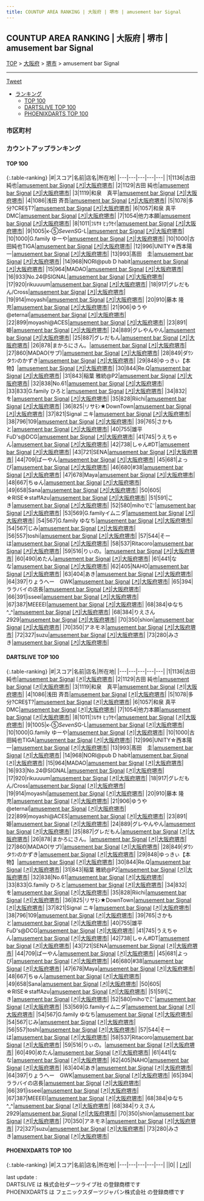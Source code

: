 ```yaml
---
title: COUNTUP AREA RANKING | 大阪府 | 堺市 | amusement bar Signal
---
```

## COUNTUP AREA RANKING | 大阪府 | 堺市 | amusement bar Signal

[TOP](/darts/rank/) > [大阪府](/darts/rank/大阪府/) > [堺市](/darts/rank/大阪府/堺市/) > amusement bar Signal

___

<a href="https://twitter.com/share?ref_src=twsrc%5Etfw" data-text="COUNTUP AREA RANKING | 大阪府堺市amusement bar Signal" class="twitter-share-button" data-hashtags="DARTSLIVE,PHOENIXDARTS,darts,ダーツ" data-show-count="false">Tweet</a>

* [ランキング](#カウントアップランキング)
    * [TOP 100](#top-100)
    * [DARTSLIVE TOP 100](#dartslive-top-100)
    * [PHOENIXDARTS TOP 100](#phoenixdarts-top-100)

### 市区町村

<ul>

</ul>

### カウントアップランキング

#### TOP 100



{:.table-ranking}
|#|スコア|名前|店名|所在地|
|---|---|---|---|---|
|1|1136|<span class="rank-name-dl">古田　純也</span>|<a href="/darts/rank/shops/28fe4d6a4fcf035afec1ae84bb28bd87.html">amusement bar Signal</a> <a href="https://search.dartslive.com/jp/shop/28fe4d6a4fcf035afec1ae84bb28bd87">[↗]</a>|<a href="/darts/rank/大阪府/堺市">大阪府堺市</a>|
|2|1129|<span class="rank-name-dl">古田 純也</span>|<a href="/darts/rank/shops/28fe4d6a4fcf035afec1ae84bb28bd87.html">amusement bar Signal</a> <a href="https://search.dartslive.com/jp/shop/28fe4d6a4fcf035afec1ae84bb28bd87">[↗]</a>|<a href="/darts/rank/大阪府/堺市">大阪府堺市</a>|
|3|1119|<span class="rank-name-dl">和泉　真平</span>|<a href="/darts/rank/shops/28fe4d6a4fcf035afec1ae84bb28bd87.html">amusement bar Signal</a> <a href="https://search.dartslive.com/jp/shop/28fe4d6a4fcf035afec1ae84bb28bd87">[↗]</a>|<a href="/darts/rank/大阪府/堺市">大阪府堺市</a>|
|4|1086|<span class="rank-name-dl">浅田 斉吾</span>|<a href="/darts/rank/shops/28fe4d6a4fcf035afec1ae84bb28bd87.html">amusement bar Signal</a> <a href="https://search.dartslive.com/jp/shop/28fe4d6a4fcf035afec1ae84bb28bd87">[↗]</a>|<a href="/darts/rank/大阪府/堺市">大阪府堺市</a>|
|5|1078|<span class="rank-name-dl">多分?CRE§T?</span>|<a href="/darts/rank/shops/28fe4d6a4fcf035afec1ae84bb28bd87.html">amusement bar Signal</a> <a href="https://search.dartslive.com/jp/shop/28fe4d6a4fcf035afec1ae84bb28bd87">[↗]</a>|<a href="/darts/rank/大阪府/堺市">大阪府堺市</a>|
|6|1057|<span class="rank-name-dl">和泉 真平 DMC</span>|<a href="/darts/rank/shops/28fe4d6a4fcf035afec1ae84bb28bd87.html">amusement bar Signal</a> <a href="https://search.dartslive.com/jp/shop/28fe4d6a4fcf035afec1ae84bb28bd87">[↗]</a>|<a href="/darts/rank/大阪府/堺市">大阪府堺市</a>|
|7|1054|<span class="rank-name-dl">他力本願</span>|<a href="/darts/rank/shops/28fe4d6a4fcf035afec1ae84bb28bd87.html">amusement bar Signal</a> <a href="https://search.dartslive.com/jp/shop/28fe4d6a4fcf035afec1ae84bb28bd87">[↗]</a>|<a href="/darts/rank/大阪府/堺市">大阪府堺市</a>|
|8|1011|<span class="rank-name-dl">ﾌﾙｻｷ ﾋｭｳｾｲ</span>|<a href="/darts/rank/shops/28fe4d6a4fcf035afec1ae84bb28bd87.html">amusement bar Signal</a> <a href="https://search.dartslive.com/jp/shop/28fe4d6a4fcf035afec1ae84bb28bd87">[↗]</a>|<a href="/darts/rank/大阪府/堺市">大阪府堺市</a>|
|9|1005|<span class="rank-name-dl">к-⑤*SevenS*G-L</span>|<a href="/darts/rank/shops/28fe4d6a4fcf035afec1ae84bb28bd87.html">amusement bar Signal</a> <a href="https://search.dartslive.com/jp/shop/28fe4d6a4fcf035afec1ae84bb28bd87">[↗]</a>|<a href="/darts/rank/大阪府/堺市">大阪府堺市</a>|
|10|1000|<span class="rank-name-dl">G.family ゆーや</span>|<a href="/darts/rank/shops/28fe4d6a4fcf035afec1ae84bb28bd87.html">amusement bar Signal</a> <a href="https://search.dartslive.com/jp/shop/28fe4d6a4fcf035afec1ae84bb28bd87">[↗]</a>|<a href="/darts/rank/大阪府/堺市">大阪府堺市</a>|
|10|1000|<span class="rank-name-dl">古田純也TIGA</span>|<a href="/darts/rank/shops/28fe4d6a4fcf035afec1ae84bb28bd87.html">amusement bar Signal</a> <a href="https://search.dartslive.com/jp/shop/28fe4d6a4fcf035afec1ae84bb28bd87">[↗]</a>|<a href="/darts/rank/大阪府/堺市">大阪府堺市</a>|
|12|996|<span class="rank-name-dl">UNITY☆西本陽一</span>|<a href="/darts/rank/shops/28fe4d6a4fcf035afec1ae84bb28bd87.html">amusement bar Signal</a> <a href="https://search.dartslive.com/jp/shop/28fe4d6a4fcf035afec1ae84bb28bd87">[↗]</a>|<a href="/darts/rank/大阪府/堺市">大阪府堺市</a>|
|13|993|<span class="rank-name-dl">髙田　圭</span>|<a href="/darts/rank/shops/28fe4d6a4fcf035afec1ae84bb28bd87.html">amusement bar Signal</a> <a href="https://search.dartslive.com/jp/shop/28fe4d6a4fcf035afec1ae84bb28bd87">[↗]</a>|<a href="/darts/rank/大阪府/堺市">大阪府堺市</a>|
|14|968|<span class="rank-name-dl">NORI@pub D habit</span>|<a href="/darts/rank/shops/28fe4d6a4fcf035afec1ae84bb28bd87.html">amusement bar Signal</a> <a href="https://search.dartslive.com/jp/shop/28fe4d6a4fcf035afec1ae84bb28bd87">[↗]</a>|<a href="/darts/rank/大阪府/堺市">大阪府堺市</a>|
|15|964|<span class="rank-name-dl">MADAO</span>|<a href="/darts/rank/shops/28fe4d6a4fcf035afec1ae84bb28bd87.html">amusement bar Signal</a> <a href="https://search.dartslive.com/jp/shop/28fe4d6a4fcf035afec1ae84bb28bd87">[↗]</a>|<a href="/darts/rank/大阪府/堺市">大阪府堺市</a>|
|16|933|<span class="rank-name-dl">No.24@SIGNAL</span>|<a href="/darts/rank/shops/28fe4d6a4fcf035afec1ae84bb28bd87.html">amusement bar Signal</a> <a href="https://search.dartslive.com/jp/shop/28fe4d6a4fcf035afec1ae84bb28bd87">[↗]</a>|<a href="/darts/rank/大阪府/堺市">大阪府堺市</a>|
|17|920|<span class="rank-name-dl">rikuuuum</span>|<a href="/darts/rank/shops/28fe4d6a4fcf035afec1ae84bb28bd87.html">amusement bar Signal</a> <a href="https://search.dartslive.com/jp/shop/28fe4d6a4fcf035afec1ae84bb28bd87">[↗]</a>|<a href="/darts/rank/大阪府/堺市">大阪府堺市</a>|
|18|917|<span class="rank-name-dl">グレだもん/Cross</span>|<a href="/darts/rank/shops/28fe4d6a4fcf035afec1ae84bb28bd87.html">amusement bar Signal</a> <a href="https://search.dartslive.com/jp/shop/28fe4d6a4fcf035afec1ae84bb28bd87">[↗]</a>|<a href="/darts/rank/大阪府/堺市">大阪府堺市</a>|
|19|914|<span class="rank-name-dl">moyashi</span>|<a href="/darts/rank/shops/28fe4d6a4fcf035afec1ae84bb28bd87.html">amusement bar Signal</a> <a href="https://search.dartslive.com/jp/shop/28fe4d6a4fcf035afec1ae84bb28bd87">[↗]</a>|<a href="/darts/rank/大阪府/堺市">大阪府堺市</a>|
|20|910|<span class="rank-name-dl">藤本 隆充</span>|<a href="/darts/rank/shops/28fe4d6a4fcf035afec1ae84bb28bd87.html">amusement bar Signal</a> <a href="https://search.dartslive.com/jp/shop/28fe4d6a4fcf035afec1ae84bb28bd87">[↗]</a>|<a href="/darts/rank/大阪府/堺市">大阪府堺市</a>|
|21|906|<span class="rank-name-dl">ゆうや@eternal</span>|<a href="/darts/rank/shops/28fe4d6a4fcf035afec1ae84bb28bd87.html">amusement bar Signal</a> <a href="https://search.dartslive.com/jp/shop/28fe4d6a4fcf035afec1ae84bb28bd87">[↗]</a>|<a href="/darts/rank/大阪府/堺市">大阪府堺市</a>|
|22|899|<span class="rank-name-dl">moyashi@ACES</span>|<a href="/darts/rank/shops/28fe4d6a4fcf035afec1ae84bb28bd87.html">amusement bar Signal</a> <a href="https://search.dartslive.com/jp/shop/28fe4d6a4fcf035afec1ae84bb28bd87">[↗]</a>|<a href="/darts/rank/大阪府/堺市">大阪府堺市</a>|
|23|891|<span class="rank-name-dl">姫</span>|<a href="/darts/rank/shops/28fe4d6a4fcf035afec1ae84bb28bd87.html">amusement bar Signal</a> <a href="https://search.dartslive.com/jp/shop/28fe4d6a4fcf035afec1ae84bb28bd87">[↗]</a>|<a href="/darts/rank/大阪府/堺市">大阪府堺市</a>|
|24|889|<span class="rank-name-dl">グレやんやん</span>|<a href="/darts/rank/shops/28fe4d6a4fcf035afec1ae84bb28bd87.html">amusement bar Signal</a> <a href="https://search.dartslive.com/jp/shop/28fe4d6a4fcf035afec1ae84bb28bd87">[↗]</a>|<a href="/darts/rank/大阪府/堺市">大阪府堺市</a>|
|25|887|<span class="rank-name-dl">グレだもん</span>|<a href="/darts/rank/shops/28fe4d6a4fcf035afec1ae84bb28bd87.html">amusement bar Signal</a> <a href="https://search.dartslive.com/jp/shop/28fe4d6a4fcf035afec1ae84bb28bd87">[↗]</a>|<a href="/darts/rank/大阪府/堺市">大阪府堺市</a>|
|26|878|<span class="rank-name-dl">まかろにさん。</span>|<a href="/darts/rank/shops/28fe4d6a4fcf035afec1ae84bb28bd87.html">amusement bar Signal</a> <a href="https://search.dartslive.com/jp/shop/28fe4d6a4fcf035afec1ae84bb28bd87">[↗]</a>|<a href="/darts/rank/大阪府/堺市">大阪府堺市</a>|
|27|860|<span class="rank-name-dl">MADAO(サブ)</span>|<a href="/darts/rank/shops/28fe4d6a4fcf035afec1ae84bb28bd87.html">amusement bar Signal</a> <a href="https://search.dartslive.com/jp/shop/28fe4d6a4fcf035afec1ae84bb28bd87">[↗]</a>|<a href="/darts/rank/大阪府/堺市">大阪府堺市</a>|
|28|849|<span class="rank-name-dl">ダｳﾝタｳﾝのかずき</span>|<a href="/darts/rank/shops/28fe4d6a4fcf035afec1ae84bb28bd87.html">amusement bar Signal</a> <a href="https://search.dartslive.com/jp/shop/28fe4d6a4fcf035afec1ae84bb28bd87">[↗]</a>|<a href="/darts/rank/大阪府/堺市">大阪府堺市</a>|
|29|848|<span class="rank-name-dl">ゆっきぃ【本物】</span>|<a href="/darts/rank/shops/28fe4d6a4fcf035afec1ae84bb28bd87.html">amusement bar Signal</a> <a href="https://search.dartslive.com/jp/shop/28fe4d6a4fcf035afec1ae84bb28bd87">[↗]</a>|<a href="/darts/rank/大阪府/堺市">大阪府堺市</a>|
|30|844|<span class="rank-name-dl">Re.Q</span>|<a href="/darts/rank/shops/28fe4d6a4fcf035afec1ae84bb28bd87.html">amusement bar Signal</a> <a href="https://search.dartslive.com/jp/shop/28fe4d6a4fcf035afec1ae84bb28bd87">[↗]</a>|<a href="/darts/rank/大阪府/堺市">大阪府堺市</a>|
|31|843|<span class="rank-name-dl">稲葉 雅統@P2</span>|<a href="/darts/rank/shops/28fe4d6a4fcf035afec1ae84bb28bd87.html">amusement bar Signal</a> <a href="https://search.dartslive.com/jp/shop/28fe4d6a4fcf035afec1ae84bb28bd87">[↗]</a>|<a href="/darts/rank/大阪府/堺市">大阪府堺市</a>|
|32|838|<span class="rank-name-dl">No.61</span>|<a href="/darts/rank/shops/28fe4d6a4fcf035afec1ae84bb28bd87.html">amusement bar Signal</a> <a href="https://search.dartslive.com/jp/shop/28fe4d6a4fcf035afec1ae84bb28bd87">[↗]</a>|<a href="/darts/rank/大阪府/堺市">大阪府堺市</a>|
|33|833|<span class="rank-name-dl">G.family ひろと</span>|<a href="/darts/rank/shops/28fe4d6a4fcf035afec1ae84bb28bd87.html">amusement bar Signal</a> <a href="https://search.dartslive.com/jp/shop/28fe4d6a4fcf035afec1ae84bb28bd87">[↗]</a>|<a href="/darts/rank/大阪府/堺市">大阪府堺市</a>|
|34|832|<span class="rank-name-dl">を</span>|<a href="/darts/rank/shops/28fe4d6a4fcf035afec1ae84bb28bd87.html">amusement bar Signal</a> <a href="https://search.dartslive.com/jp/shop/28fe4d6a4fcf035afec1ae84bb28bd87">[↗]</a>|<a href="/darts/rank/大阪府/堺市">大阪府堺市</a>|
|35|828|<span class="rank-name-dl">Riichi</span>|<a href="/darts/rank/shops/28fe4d6a4fcf035afec1ae84bb28bd87.html">amusement bar Signal</a> <a href="https://search.dartslive.com/jp/shop/28fe4d6a4fcf035afec1ae84bb28bd87">[↗]</a>|<a href="/darts/rank/大阪府/堺市">大阪府堺市</a>|
|36|825|<span class="rank-name-dl">リサﾓﾝ★DownTown</span>|<a href="/darts/rank/shops/28fe4d6a4fcf035afec1ae84bb28bd87.html">amusement bar Signal</a> <a href="https://search.dartslive.com/jp/shop/28fe4d6a4fcf035afec1ae84bb28bd87">[↗]</a>|<a href="/darts/rank/大阪府/堺市">大阪府堺市</a>|
|37|821|<span class="rank-name-dl">Signal ニキ</span>|<a href="/darts/rank/shops/28fe4d6a4fcf035afec1ae84bb28bd87.html">amusement bar Signal</a> <a href="https://search.dartslive.com/jp/shop/28fe4d6a4fcf035afec1ae84bb28bd87">[↗]</a>|<a href="/darts/rank/大阪府/堺市">大阪府堺市</a>|
|38|796|<span class="rank-name-dl">109</span>|<a href="/darts/rank/shops/28fe4d6a4fcf035afec1ae84bb28bd87.html">amusement bar Signal</a> <a href="https://search.dartslive.com/jp/shop/28fe4d6a4fcf035afec1ae84bb28bd87">[↗]</a>|<a href="/darts/rank/大阪府/堺市">大阪府堺市</a>|
|39|765|<span class="rank-name-dl">さかもと</span>|<a href="/darts/rank/shops/28fe4d6a4fcf035afec1ae84bb28bd87.html">amusement bar Signal</a> <a href="https://search.dartslive.com/jp/shop/28fe4d6a4fcf035afec1ae84bb28bd87">[↗]</a>|<a href="/darts/rank/大阪府/堺市">大阪府堺市</a>|
|40|755|<span class="rank-name-dl">雄平FuD&#x27;s@DCG</span>|<a href="/darts/rank/shops/28fe4d6a4fcf035afec1ae84bb28bd87.html">amusement bar Signal</a> <a href="https://search.dartslive.com/jp/shop/28fe4d6a4fcf035afec1ae84bb28bd87">[↗]</a>|<a href="/darts/rank/大阪府/堺市">大阪府堺市</a>|
|41|745|<span class="rank-name-dl">うえちゃん</span>|<a href="/darts/rank/shops/28fe4d6a4fcf035afec1ae84bb28bd87.html">amusement bar Signal</a> <a href="https://search.dartslive.com/jp/shop/28fe4d6a4fcf035afec1ae84bb28bd87">[↗]</a>|<a href="/darts/rank/大阪府/堺市">大阪府堺市</a>|
|42|738|<span class="rank-name-dl">しゃん#DT</span>|<a href="/darts/rank/shops/28fe4d6a4fcf035afec1ae84bb28bd87.html">amusement bar Signal</a> <a href="https://search.dartslive.com/jp/shop/28fe4d6a4fcf035afec1ae84bb28bd87">[↗]</a>|<a href="/darts/rank/大阪府/堺市">大阪府堺市</a>|
|43|721|<span class="rank-name-dl">SENA</span>|<a href="/darts/rank/shops/28fe4d6a4fcf035afec1ae84bb28bd87.html">amusement bar Signal</a> <a href="https://search.dartslive.com/jp/shop/28fe4d6a4fcf035afec1ae84bb28bd87">[↗]</a>|<a href="/darts/rank/大阪府/堺市">大阪府堺市</a>|
|44|709|<span class="rank-name-dl">ぱーやん</span>|<a href="/darts/rank/shops/28fe4d6a4fcf035afec1ae84bb28bd87.html">amusement bar Signal</a> <a href="https://search.dartslive.com/jp/shop/28fe4d6a4fcf035afec1ae84bb28bd87">[↗]</a>|<a href="/darts/rank/大阪府/堺市">大阪府堺市</a>|
|45|681|<span class="rank-name-dl">よっぴ</span>|<a href="/darts/rank/shops/28fe4d6a4fcf035afec1ae84bb28bd87.html">amusement bar Signal</a> <a href="https://search.dartslive.com/jp/shop/28fe4d6a4fcf035afec1ae84bb28bd87">[↗]</a>|<a href="/darts/rank/大阪府/堺市">大阪府堺市</a>|
|46|680|<span class="rank-name-dl">#38</span>|<a href="/darts/rank/shops/28fe4d6a4fcf035afec1ae84bb28bd87.html">amusement bar Signal</a> <a href="https://search.dartslive.com/jp/shop/28fe4d6a4fcf035afec1ae84bb28bd87">[↗]</a>|<a href="/darts/rank/大阪府/堺市">大阪府堺市</a>|
|47|678|<span class="rank-name-dl">Maya</span>|<a href="/darts/rank/shops/28fe4d6a4fcf035afec1ae84bb28bd87.html">amusement bar Signal</a> <a href="https://search.dartslive.com/jp/shop/28fe4d6a4fcf035afec1ae84bb28bd87">[↗]</a>|<a href="/darts/rank/大阪府/堺市">大阪府堺市</a>|
|48|667|<span class="rank-name-dl">ちゅん</span>|<a href="/darts/rank/shops/28fe4d6a4fcf035afec1ae84bb28bd87.html">amusement bar Signal</a> <a href="https://search.dartslive.com/jp/shop/28fe4d6a4fcf035afec1ae84bb28bd87">[↗]</a>|<a href="/darts/rank/大阪府/堺市">大阪府堺市</a>|
|49|658|<span class="rank-name-dl">Sana</span>|<a href="/darts/rank/shops/28fe4d6a4fcf035afec1ae84bb28bd87.html">amusement bar Signal</a> <a href="https://search.dartslive.com/jp/shop/28fe4d6a4fcf035afec1ae84bb28bd87">[↗]</a>|<a href="/darts/rank/大阪府/堺市">大阪府堺市</a>|
|50|605|<span class="rank-name-dl">☆RISE☆staffAzu</span>|<a href="/darts/rank/shops/28fe4d6a4fcf035afec1ae84bb28bd87.html">amusement bar Signal</a> <a href="https://search.dartslive.com/jp/shop/28fe4d6a4fcf035afec1ae84bb28bd87">[↗]</a>|<a href="/darts/rank/大阪府/堺市">大阪府堺市</a>|
|51|591|<span class="rank-name-dl">こき</span>|<a href="/darts/rank/shops/28fe4d6a4fcf035afec1ae84bb28bd87.html">amusement bar Signal</a> <a href="https://search.dartslive.com/jp/shop/28fe4d6a4fcf035afec1ae84bb28bd87">[↗]</a>|<a href="/darts/rank/大阪府/堺市">大阪府堺市</a>|
|52|580|<span class="rank-name-dl">mihoで㌃</span>|<a href="/darts/rank/shops/28fe4d6a4fcf035afec1ae84bb28bd87.html">amusement bar Signal</a> <a href="https://search.dartslive.com/jp/shop/28fe4d6a4fcf035afec1ae84bb28bd87">[↗]</a>|<a href="/darts/rank/大阪府/堺市">大阪府堺市</a>|
|53|569|<span class="rank-name-dl">G.familyイムニダ</span>|<a href="/darts/rank/shops/28fe4d6a4fcf035afec1ae84bb28bd87.html">amusement bar Signal</a> <a href="https://search.dartslive.com/jp/shop/28fe4d6a4fcf035afec1ae84bb28bd87">[↗]</a>|<a href="/darts/rank/大阪府/堺市">大阪府堺市</a>|
|54|567|<span class="rank-name-dl">G.family ゆなち</span>|<a href="/darts/rank/shops/28fe4d6a4fcf035afec1ae84bb28bd87.html">amusement bar Signal</a> <a href="https://search.dartslive.com/jp/shop/28fe4d6a4fcf035afec1ae84bb28bd87">[↗]</a>|<a href="/darts/rank/大阪府/堺市">大阪府堺市</a>|
|54|567|<span class="rank-name-dl">じみ</span>|<a href="/darts/rank/shops/28fe4d6a4fcf035afec1ae84bb28bd87.html">amusement bar Signal</a> <a href="https://search.dartslive.com/jp/shop/28fe4d6a4fcf035afec1ae84bb28bd87">[↗]</a>|<a href="/darts/rank/大阪府/堺市">大阪府堺市</a>|
|56|557|<span class="rank-name-dl">toshi</span>|<a href="/darts/rank/shops/28fe4d6a4fcf035afec1ae84bb28bd87.html">amusement bar Signal</a> <a href="https://search.dartslive.com/jp/shop/28fe4d6a4fcf035afec1ae84bb28bd87">[↗]</a>|<a href="/darts/rank/大阪府/堺市">大阪府堺市</a>|
|57|544|<span class="rank-name-dl">そーは</span>|<a href="/darts/rank/shops/28fe4d6a4fcf035afec1ae84bb28bd87.html">amusement bar Signal</a> <a href="https://search.dartslive.com/jp/shop/28fe4d6a4fcf035afec1ae84bb28bd87">[↗]</a>|<a href="/darts/rank/大阪府/堺市">大阪府堺市</a>|
|58|537|<span class="rank-name-dl">Ritacoro</span>|<a href="/darts/rank/shops/28fe4d6a4fcf035afec1ae84bb28bd87.html">amusement bar Signal</a> <a href="https://search.dartslive.com/jp/shop/28fe4d6a4fcf035afec1ae84bb28bd87">[↗]</a>|<a href="/darts/rank/大阪府/堺市">大阪府堺市</a>|
|59|516|<span class="rank-name-dl">りぃの。</span>|<a href="/darts/rank/shops/28fe4d6a4fcf035afec1ae84bb28bd87.html">amusement bar Signal</a> <a href="https://search.dartslive.com/jp/shop/28fe4d6a4fcf035afec1ae84bb28bd87">[↗]</a>|<a href="/darts/rank/大阪府/堺市">大阪府堺市</a>|
|60|490|<span class="rank-name-dl">めたん</span>|<a href="/darts/rank/shops/28fe4d6a4fcf035afec1ae84bb28bd87.html">amusement bar Signal</a> <a href="https://search.dartslive.com/jp/shop/28fe4d6a4fcf035afec1ae84bb28bd87">[↗]</a>|<a href="/darts/rank/大阪府/堺市">大阪府堺市</a>|
|61|441|<span class="rank-name-dl">なな</span>|<a href="/darts/rank/shops/28fe4d6a4fcf035afec1ae84bb28bd87.html">amusement bar Signal</a> <a href="https://search.dartslive.com/jp/shop/28fe4d6a4fcf035afec1ae84bb28bd87">[↗]</a>|<a href="/darts/rank/大阪府/堺市">大阪府堺市</a>|
|62|405|<span class="rank-name-dl">NAHO</span>|<a href="/darts/rank/shops/28fe4d6a4fcf035afec1ae84bb28bd87.html">amusement bar Signal</a> <a href="https://search.dartslive.com/jp/shop/28fe4d6a4fcf035afec1ae84bb28bd87">[↗]</a>|<a href="/darts/rank/大阪府/堺市">大阪府堺市</a>|
|63|404|<span class="rank-name-dl">あき</span>|<a href="/darts/rank/shops/28fe4d6a4fcf035afec1ae84bb28bd87.html">amusement bar Signal</a> <a href="https://search.dartslive.com/jp/shop/28fe4d6a4fcf035afec1ae84bb28bd87">[↗]</a>|<a href="/darts/rank/大阪府/堺市">大阪府堺市</a>|
|64|397|<span class="rank-name-dl">りょうへー　GWK</span>|<a href="/darts/rank/shops/28fe4d6a4fcf035afec1ae84bb28bd87.html">amusement bar Signal</a> <a href="https://search.dartslive.com/jp/shop/28fe4d6a4fcf035afec1ae84bb28bd87">[↗]</a>|<a href="/darts/rank/大阪府/堺市">大阪府堺市</a>|
|65|394|<span class="rank-name-dl">ララバイの店長</span>|<a href="/darts/rank/shops/28fe4d6a4fcf035afec1ae84bb28bd87.html">amusement bar Signal</a> <a href="https://search.dartslive.com/jp/shop/28fe4d6a4fcf035afec1ae84bb28bd87">[↗]</a>|<a href="/darts/rank/大阪府/堺市">大阪府堺市</a>|
|66|391|<span class="rank-name-dl">isseei</span>|<a href="/darts/rank/shops/28fe4d6a4fcf035afec1ae84bb28bd87.html">amusement bar Signal</a> <a href="https://search.dartslive.com/jp/shop/28fe4d6a4fcf035afec1ae84bb28bd87">[↗]</a>|<a href="/darts/rank/大阪府/堺市">大阪府堺市</a>|
|67|387|<span class="rank-name-dl">MEEEEI</span>|<a href="/darts/rank/shops/28fe4d6a4fcf035afec1ae84bb28bd87.html">amusement bar Signal</a> <a href="https://search.dartslive.com/jp/shop/28fe4d6a4fcf035afec1ae84bb28bd87">[↗]</a>|<a href="/darts/rank/大阪府/堺市">大阪府堺市</a>|
|68|384|<span class="rank-name-dl">ゆなち^_^</span>|<a href="/darts/rank/shops/28fe4d6a4fcf035afec1ae84bb28bd87.html">amusement bar Signal</a> <a href="https://search.dartslive.com/jp/shop/28fe4d6a4fcf035afec1ae84bb28bd87">[↗]</a>|<a href="/darts/rank/大阪府/堺市">大阪府堺市</a>|
|68|384|<span class="rank-name-dl">りえさん2929</span>|<a href="/darts/rank/shops/28fe4d6a4fcf035afec1ae84bb28bd87.html">amusement bar Signal</a> <a href="https://search.dartslive.com/jp/shop/28fe4d6a4fcf035afec1ae84bb28bd87">[↗]</a>|<a href="/darts/rank/大阪府/堺市">大阪府堺市</a>|
|70|350|<span class="rank-name-dl">shion</span>|<a href="/darts/rank/shops/28fe4d6a4fcf035afec1ae84bb28bd87.html">amusement bar Signal</a> <a href="https://search.dartslive.com/jp/shop/28fe4d6a4fcf035afec1ae84bb28bd87">[↗]</a>|<a href="/darts/rank/大阪府/堺市">大阪府堺市</a>|
|70|350|<span class="rank-name-dl">アネモネ</span>|<a href="/darts/rank/shops/28fe4d6a4fcf035afec1ae84bb28bd87.html">amusement bar Signal</a> <a href="https://search.dartslive.com/jp/shop/28fe4d6a4fcf035afec1ae84bb28bd87">[↗]</a>|<a href="/darts/rank/大阪府/堺市">大阪府堺市</a>|
|72|327|<span class="rank-name-dl">suzu</span>|<a href="/darts/rank/shops/28fe4d6a4fcf035afec1ae84bb28bd87.html">amusement bar Signal</a> <a href="https://search.dartslive.com/jp/shop/28fe4d6a4fcf035afec1ae84bb28bd87">[↗]</a>|<a href="/darts/rank/大阪府/堺市">大阪府堺市</a>|
|73|280|<span class="rank-name-dl">みさき</span>|<a href="/darts/rank/shops/28fe4d6a4fcf035afec1ae84bb28bd87.html">amusement bar Signal</a> <a href="https://search.dartslive.com/jp/shop/28fe4d6a4fcf035afec1ae84bb28bd87">[↗]</a>|<a href="/darts/rank/大阪府/堺市">大阪府堺市</a>|


#### DARTSLIVE TOP 100



{:.table-ranking}
|#|スコア|名前|店名|所在地|
|---|---|---|---|---|
|1|1136|<span class="rank-name-dl">古田　純也</span>|<a href="/darts/rank/shops/28fe4d6a4fcf035afec1ae84bb28bd87.html">amusement bar Signal</a> <a href="https://search.dartslive.com/jp/shop/28fe4d6a4fcf035afec1ae84bb28bd87">[↗]</a>|<a href="/darts/rank/大阪府/堺市">大阪府堺市</a>|
|2|1129|<span class="rank-name-dl">古田 純也</span>|<a href="/darts/rank/shops/28fe4d6a4fcf035afec1ae84bb28bd87.html">amusement bar Signal</a> <a href="https://search.dartslive.com/jp/shop/28fe4d6a4fcf035afec1ae84bb28bd87">[↗]</a>|<a href="/darts/rank/大阪府/堺市">大阪府堺市</a>|
|3|1119|<span class="rank-name-dl">和泉　真平</span>|<a href="/darts/rank/shops/28fe4d6a4fcf035afec1ae84bb28bd87.html">amusement bar Signal</a> <a href="https://search.dartslive.com/jp/shop/28fe4d6a4fcf035afec1ae84bb28bd87">[↗]</a>|<a href="/darts/rank/大阪府/堺市">大阪府堺市</a>|
|4|1086|<span class="rank-name-dl">浅田 斉吾</span>|<a href="/darts/rank/shops/28fe4d6a4fcf035afec1ae84bb28bd87.html">amusement bar Signal</a> <a href="https://search.dartslive.com/jp/shop/28fe4d6a4fcf035afec1ae84bb28bd87">[↗]</a>|<a href="/darts/rank/大阪府/堺市">大阪府堺市</a>|
|5|1078|<span class="rank-name-dl">多分?CRE§T?</span>|<a href="/darts/rank/shops/28fe4d6a4fcf035afec1ae84bb28bd87.html">amusement bar Signal</a> <a href="https://search.dartslive.com/jp/shop/28fe4d6a4fcf035afec1ae84bb28bd87">[↗]</a>|<a href="/darts/rank/大阪府/堺市">大阪府堺市</a>|
|6|1057|<span class="rank-name-dl">和泉 真平 DMC</span>|<a href="/darts/rank/shops/28fe4d6a4fcf035afec1ae84bb28bd87.html">amusement bar Signal</a> <a href="https://search.dartslive.com/jp/shop/28fe4d6a4fcf035afec1ae84bb28bd87">[↗]</a>|<a href="/darts/rank/大阪府/堺市">大阪府堺市</a>|
|7|1054|<span class="rank-name-dl">他力本願</span>|<a href="/darts/rank/shops/28fe4d6a4fcf035afec1ae84bb28bd87.html">amusement bar Signal</a> <a href="https://search.dartslive.com/jp/shop/28fe4d6a4fcf035afec1ae84bb28bd87">[↗]</a>|<a href="/darts/rank/大阪府/堺市">大阪府堺市</a>|
|8|1011|<span class="rank-name-dl">ﾌﾙｻｷ ﾋｭｳｾｲ</span>|<a href="/darts/rank/shops/28fe4d6a4fcf035afec1ae84bb28bd87.html">amusement bar Signal</a> <a href="https://search.dartslive.com/jp/shop/28fe4d6a4fcf035afec1ae84bb28bd87">[↗]</a>|<a href="/darts/rank/大阪府/堺市">大阪府堺市</a>|
|9|1005|<span class="rank-name-dl">к-⑤*SevenS*G-L</span>|<a href="/darts/rank/shops/28fe4d6a4fcf035afec1ae84bb28bd87.html">amusement bar Signal</a> <a href="https://search.dartslive.com/jp/shop/28fe4d6a4fcf035afec1ae84bb28bd87">[↗]</a>|<a href="/darts/rank/大阪府/堺市">大阪府堺市</a>|
|10|1000|<span class="rank-name-dl">G.family ゆーや</span>|<a href="/darts/rank/shops/28fe4d6a4fcf035afec1ae84bb28bd87.html">amusement bar Signal</a> <a href="https://search.dartslive.com/jp/shop/28fe4d6a4fcf035afec1ae84bb28bd87">[↗]</a>|<a href="/darts/rank/大阪府/堺市">大阪府堺市</a>|
|10|1000|<span class="rank-name-dl">古田純也TIGA</span>|<a href="/darts/rank/shops/28fe4d6a4fcf035afec1ae84bb28bd87.html">amusement bar Signal</a> <a href="https://search.dartslive.com/jp/shop/28fe4d6a4fcf035afec1ae84bb28bd87">[↗]</a>|<a href="/darts/rank/大阪府/堺市">大阪府堺市</a>|
|12|996|<span class="rank-name-dl">UNITY☆西本陽一</span>|<a href="/darts/rank/shops/28fe4d6a4fcf035afec1ae84bb28bd87.html">amusement bar Signal</a> <a href="https://search.dartslive.com/jp/shop/28fe4d6a4fcf035afec1ae84bb28bd87">[↗]</a>|<a href="/darts/rank/大阪府/堺市">大阪府堺市</a>|
|13|993|<span class="rank-name-dl">髙田　圭</span>|<a href="/darts/rank/shops/28fe4d6a4fcf035afec1ae84bb28bd87.html">amusement bar Signal</a> <a href="https://search.dartslive.com/jp/shop/28fe4d6a4fcf035afec1ae84bb28bd87">[↗]</a>|<a href="/darts/rank/大阪府/堺市">大阪府堺市</a>|
|14|968|<span class="rank-name-dl">NORI@pub D habit</span>|<a href="/darts/rank/shops/28fe4d6a4fcf035afec1ae84bb28bd87.html">amusement bar Signal</a> <a href="https://search.dartslive.com/jp/shop/28fe4d6a4fcf035afec1ae84bb28bd87">[↗]</a>|<a href="/darts/rank/大阪府/堺市">大阪府堺市</a>|
|15|964|<span class="rank-name-dl">MADAO</span>|<a href="/darts/rank/shops/28fe4d6a4fcf035afec1ae84bb28bd87.html">amusement bar Signal</a> <a href="https://search.dartslive.com/jp/shop/28fe4d6a4fcf035afec1ae84bb28bd87">[↗]</a>|<a href="/darts/rank/大阪府/堺市">大阪府堺市</a>|
|16|933|<span class="rank-name-dl">No.24@SIGNAL</span>|<a href="/darts/rank/shops/28fe4d6a4fcf035afec1ae84bb28bd87.html">amusement bar Signal</a> <a href="https://search.dartslive.com/jp/shop/28fe4d6a4fcf035afec1ae84bb28bd87">[↗]</a>|<a href="/darts/rank/大阪府/堺市">大阪府堺市</a>|
|17|920|<span class="rank-name-dl">rikuuuum</span>|<a href="/darts/rank/shops/28fe4d6a4fcf035afec1ae84bb28bd87.html">amusement bar Signal</a> <a href="https://search.dartslive.com/jp/shop/28fe4d6a4fcf035afec1ae84bb28bd87">[↗]</a>|<a href="/darts/rank/大阪府/堺市">大阪府堺市</a>|
|18|917|<span class="rank-name-dl">グレだもん/Cross</span>|<a href="/darts/rank/shops/28fe4d6a4fcf035afec1ae84bb28bd87.html">amusement bar Signal</a> <a href="https://search.dartslive.com/jp/shop/28fe4d6a4fcf035afec1ae84bb28bd87">[↗]</a>|<a href="/darts/rank/大阪府/堺市">大阪府堺市</a>|
|19|914|<span class="rank-name-dl">moyashi</span>|<a href="/darts/rank/shops/28fe4d6a4fcf035afec1ae84bb28bd87.html">amusement bar Signal</a> <a href="https://search.dartslive.com/jp/shop/28fe4d6a4fcf035afec1ae84bb28bd87">[↗]</a>|<a href="/darts/rank/大阪府/堺市">大阪府堺市</a>|
|20|910|<span class="rank-name-dl">藤本 隆充</span>|<a href="/darts/rank/shops/28fe4d6a4fcf035afec1ae84bb28bd87.html">amusement bar Signal</a> <a href="https://search.dartslive.com/jp/shop/28fe4d6a4fcf035afec1ae84bb28bd87">[↗]</a>|<a href="/darts/rank/大阪府/堺市">大阪府堺市</a>|
|21|906|<span class="rank-name-dl">ゆうや@eternal</span>|<a href="/darts/rank/shops/28fe4d6a4fcf035afec1ae84bb28bd87.html">amusement bar Signal</a> <a href="https://search.dartslive.com/jp/shop/28fe4d6a4fcf035afec1ae84bb28bd87">[↗]</a>|<a href="/darts/rank/大阪府/堺市">大阪府堺市</a>|
|22|899|<span class="rank-name-dl">moyashi@ACES</span>|<a href="/darts/rank/shops/28fe4d6a4fcf035afec1ae84bb28bd87.html">amusement bar Signal</a> <a href="https://search.dartslive.com/jp/shop/28fe4d6a4fcf035afec1ae84bb28bd87">[↗]</a>|<a href="/darts/rank/大阪府/堺市">大阪府堺市</a>|
|23|891|<span class="rank-name-dl">姫</span>|<a href="/darts/rank/shops/28fe4d6a4fcf035afec1ae84bb28bd87.html">amusement bar Signal</a> <a href="https://search.dartslive.com/jp/shop/28fe4d6a4fcf035afec1ae84bb28bd87">[↗]</a>|<a href="/darts/rank/大阪府/堺市">大阪府堺市</a>|
|24|889|<span class="rank-name-dl">グレやんやん</span>|<a href="/darts/rank/shops/28fe4d6a4fcf035afec1ae84bb28bd87.html">amusement bar Signal</a> <a href="https://search.dartslive.com/jp/shop/28fe4d6a4fcf035afec1ae84bb28bd87">[↗]</a>|<a href="/darts/rank/大阪府/堺市">大阪府堺市</a>|
|25|887|<span class="rank-name-dl">グレだもん</span>|<a href="/darts/rank/shops/28fe4d6a4fcf035afec1ae84bb28bd87.html">amusement bar Signal</a> <a href="https://search.dartslive.com/jp/shop/28fe4d6a4fcf035afec1ae84bb28bd87">[↗]</a>|<a href="/darts/rank/大阪府/堺市">大阪府堺市</a>|
|26|878|<span class="rank-name-dl">まかろにさん。</span>|<a href="/darts/rank/shops/28fe4d6a4fcf035afec1ae84bb28bd87.html">amusement bar Signal</a> <a href="https://search.dartslive.com/jp/shop/28fe4d6a4fcf035afec1ae84bb28bd87">[↗]</a>|<a href="/darts/rank/大阪府/堺市">大阪府堺市</a>|
|27|860|<span class="rank-name-dl">MADAO(サブ)</span>|<a href="/darts/rank/shops/28fe4d6a4fcf035afec1ae84bb28bd87.html">amusement bar Signal</a> <a href="https://search.dartslive.com/jp/shop/28fe4d6a4fcf035afec1ae84bb28bd87">[↗]</a>|<a href="/darts/rank/大阪府/堺市">大阪府堺市</a>|
|28|849|<span class="rank-name-dl">ダｳﾝタｳﾝのかずき</span>|<a href="/darts/rank/shops/28fe4d6a4fcf035afec1ae84bb28bd87.html">amusement bar Signal</a> <a href="https://search.dartslive.com/jp/shop/28fe4d6a4fcf035afec1ae84bb28bd87">[↗]</a>|<a href="/darts/rank/大阪府/堺市">大阪府堺市</a>|
|29|848|<span class="rank-name-dl">ゆっきぃ【本物】</span>|<a href="/darts/rank/shops/28fe4d6a4fcf035afec1ae84bb28bd87.html">amusement bar Signal</a> <a href="https://search.dartslive.com/jp/shop/28fe4d6a4fcf035afec1ae84bb28bd87">[↗]</a>|<a href="/darts/rank/大阪府/堺市">大阪府堺市</a>|
|30|844|<span class="rank-name-dl">Re.Q</span>|<a href="/darts/rank/shops/28fe4d6a4fcf035afec1ae84bb28bd87.html">amusement bar Signal</a> <a href="https://search.dartslive.com/jp/shop/28fe4d6a4fcf035afec1ae84bb28bd87">[↗]</a>|<a href="/darts/rank/大阪府/堺市">大阪府堺市</a>|
|31|843|<span class="rank-name-dl">稲葉 雅統@P2</span>|<a href="/darts/rank/shops/28fe4d6a4fcf035afec1ae84bb28bd87.html">amusement bar Signal</a> <a href="https://search.dartslive.com/jp/shop/28fe4d6a4fcf035afec1ae84bb28bd87">[↗]</a>|<a href="/darts/rank/大阪府/堺市">大阪府堺市</a>|
|32|838|<span class="rank-name-dl">No.61</span>|<a href="/darts/rank/shops/28fe4d6a4fcf035afec1ae84bb28bd87.html">amusement bar Signal</a> <a href="https://search.dartslive.com/jp/shop/28fe4d6a4fcf035afec1ae84bb28bd87">[↗]</a>|<a href="/darts/rank/大阪府/堺市">大阪府堺市</a>|
|33|833|<span class="rank-name-dl">G.family ひろと</span>|<a href="/darts/rank/shops/28fe4d6a4fcf035afec1ae84bb28bd87.html">amusement bar Signal</a> <a href="https://search.dartslive.com/jp/shop/28fe4d6a4fcf035afec1ae84bb28bd87">[↗]</a>|<a href="/darts/rank/大阪府/堺市">大阪府堺市</a>|
|34|832|<span class="rank-name-dl">を</span>|<a href="/darts/rank/shops/28fe4d6a4fcf035afec1ae84bb28bd87.html">amusement bar Signal</a> <a href="https://search.dartslive.com/jp/shop/28fe4d6a4fcf035afec1ae84bb28bd87">[↗]</a>|<a href="/darts/rank/大阪府/堺市">大阪府堺市</a>|
|35|828|<span class="rank-name-dl">Riichi</span>|<a href="/darts/rank/shops/28fe4d6a4fcf035afec1ae84bb28bd87.html">amusement bar Signal</a> <a href="https://search.dartslive.com/jp/shop/28fe4d6a4fcf035afec1ae84bb28bd87">[↗]</a>|<a href="/darts/rank/大阪府/堺市">大阪府堺市</a>|
|36|825|<span class="rank-name-dl">リサﾓﾝ★DownTown</span>|<a href="/darts/rank/shops/28fe4d6a4fcf035afec1ae84bb28bd87.html">amusement bar Signal</a> <a href="https://search.dartslive.com/jp/shop/28fe4d6a4fcf035afec1ae84bb28bd87">[↗]</a>|<a href="/darts/rank/大阪府/堺市">大阪府堺市</a>|
|37|821|<span class="rank-name-dl">Signal ニキ</span>|<a href="/darts/rank/shops/28fe4d6a4fcf035afec1ae84bb28bd87.html">amusement bar Signal</a> <a href="https://search.dartslive.com/jp/shop/28fe4d6a4fcf035afec1ae84bb28bd87">[↗]</a>|<a href="/darts/rank/大阪府/堺市">大阪府堺市</a>|
|38|796|<span class="rank-name-dl">109</span>|<a href="/darts/rank/shops/28fe4d6a4fcf035afec1ae84bb28bd87.html">amusement bar Signal</a> <a href="https://search.dartslive.com/jp/shop/28fe4d6a4fcf035afec1ae84bb28bd87">[↗]</a>|<a href="/darts/rank/大阪府/堺市">大阪府堺市</a>|
|39|765|<span class="rank-name-dl">さかもと</span>|<a href="/darts/rank/shops/28fe4d6a4fcf035afec1ae84bb28bd87.html">amusement bar Signal</a> <a href="https://search.dartslive.com/jp/shop/28fe4d6a4fcf035afec1ae84bb28bd87">[↗]</a>|<a href="/darts/rank/大阪府/堺市">大阪府堺市</a>|
|40|755|<span class="rank-name-dl">雄平FuD&#x27;s@DCG</span>|<a href="/darts/rank/shops/28fe4d6a4fcf035afec1ae84bb28bd87.html">amusement bar Signal</a> <a href="https://search.dartslive.com/jp/shop/28fe4d6a4fcf035afec1ae84bb28bd87">[↗]</a>|<a href="/darts/rank/大阪府/堺市">大阪府堺市</a>|
|41|745|<span class="rank-name-dl">うえちゃん</span>|<a href="/darts/rank/shops/28fe4d6a4fcf035afec1ae84bb28bd87.html">amusement bar Signal</a> <a href="https://search.dartslive.com/jp/shop/28fe4d6a4fcf035afec1ae84bb28bd87">[↗]</a>|<a href="/darts/rank/大阪府/堺市">大阪府堺市</a>|
|42|738|<span class="rank-name-dl">しゃん#DT</span>|<a href="/darts/rank/shops/28fe4d6a4fcf035afec1ae84bb28bd87.html">amusement bar Signal</a> <a href="https://search.dartslive.com/jp/shop/28fe4d6a4fcf035afec1ae84bb28bd87">[↗]</a>|<a href="/darts/rank/大阪府/堺市">大阪府堺市</a>|
|43|721|<span class="rank-name-dl">SENA</span>|<a href="/darts/rank/shops/28fe4d6a4fcf035afec1ae84bb28bd87.html">amusement bar Signal</a> <a href="https://search.dartslive.com/jp/shop/28fe4d6a4fcf035afec1ae84bb28bd87">[↗]</a>|<a href="/darts/rank/大阪府/堺市">大阪府堺市</a>|
|44|709|<span class="rank-name-dl">ぱーやん</span>|<a href="/darts/rank/shops/28fe4d6a4fcf035afec1ae84bb28bd87.html">amusement bar Signal</a> <a href="https://search.dartslive.com/jp/shop/28fe4d6a4fcf035afec1ae84bb28bd87">[↗]</a>|<a href="/darts/rank/大阪府/堺市">大阪府堺市</a>|
|45|681|<span class="rank-name-dl">よっぴ</span>|<a href="/darts/rank/shops/28fe4d6a4fcf035afec1ae84bb28bd87.html">amusement bar Signal</a> <a href="https://search.dartslive.com/jp/shop/28fe4d6a4fcf035afec1ae84bb28bd87">[↗]</a>|<a href="/darts/rank/大阪府/堺市">大阪府堺市</a>|
|46|680|<span class="rank-name-dl">#38</span>|<a href="/darts/rank/shops/28fe4d6a4fcf035afec1ae84bb28bd87.html">amusement bar Signal</a> <a href="https://search.dartslive.com/jp/shop/28fe4d6a4fcf035afec1ae84bb28bd87">[↗]</a>|<a href="/darts/rank/大阪府/堺市">大阪府堺市</a>|
|47|678|<span class="rank-name-dl">Maya</span>|<a href="/darts/rank/shops/28fe4d6a4fcf035afec1ae84bb28bd87.html">amusement bar Signal</a> <a href="https://search.dartslive.com/jp/shop/28fe4d6a4fcf035afec1ae84bb28bd87">[↗]</a>|<a href="/darts/rank/大阪府/堺市">大阪府堺市</a>|
|48|667|<span class="rank-name-dl">ちゅん</span>|<a href="/darts/rank/shops/28fe4d6a4fcf035afec1ae84bb28bd87.html">amusement bar Signal</a> <a href="https://search.dartslive.com/jp/shop/28fe4d6a4fcf035afec1ae84bb28bd87">[↗]</a>|<a href="/darts/rank/大阪府/堺市">大阪府堺市</a>|
|49|658|<span class="rank-name-dl">Sana</span>|<a href="/darts/rank/shops/28fe4d6a4fcf035afec1ae84bb28bd87.html">amusement bar Signal</a> <a href="https://search.dartslive.com/jp/shop/28fe4d6a4fcf035afec1ae84bb28bd87">[↗]</a>|<a href="/darts/rank/大阪府/堺市">大阪府堺市</a>|
|50|605|<span class="rank-name-dl">☆RISE☆staffAzu</span>|<a href="/darts/rank/shops/28fe4d6a4fcf035afec1ae84bb28bd87.html">amusement bar Signal</a> <a href="https://search.dartslive.com/jp/shop/28fe4d6a4fcf035afec1ae84bb28bd87">[↗]</a>|<a href="/darts/rank/大阪府/堺市">大阪府堺市</a>|
|51|591|<span class="rank-name-dl">こき</span>|<a href="/darts/rank/shops/28fe4d6a4fcf035afec1ae84bb28bd87.html">amusement bar Signal</a> <a href="https://search.dartslive.com/jp/shop/28fe4d6a4fcf035afec1ae84bb28bd87">[↗]</a>|<a href="/darts/rank/大阪府/堺市">大阪府堺市</a>|
|52|580|<span class="rank-name-dl">mihoで㌃</span>|<a href="/darts/rank/shops/28fe4d6a4fcf035afec1ae84bb28bd87.html">amusement bar Signal</a> <a href="https://search.dartslive.com/jp/shop/28fe4d6a4fcf035afec1ae84bb28bd87">[↗]</a>|<a href="/darts/rank/大阪府/堺市">大阪府堺市</a>|
|53|569|<span class="rank-name-dl">G.familyイムニダ</span>|<a href="/darts/rank/shops/28fe4d6a4fcf035afec1ae84bb28bd87.html">amusement bar Signal</a> <a href="https://search.dartslive.com/jp/shop/28fe4d6a4fcf035afec1ae84bb28bd87">[↗]</a>|<a href="/darts/rank/大阪府/堺市">大阪府堺市</a>|
|54|567|<span class="rank-name-dl">G.family ゆなち</span>|<a href="/darts/rank/shops/28fe4d6a4fcf035afec1ae84bb28bd87.html">amusement bar Signal</a> <a href="https://search.dartslive.com/jp/shop/28fe4d6a4fcf035afec1ae84bb28bd87">[↗]</a>|<a href="/darts/rank/大阪府/堺市">大阪府堺市</a>|
|54|567|<span class="rank-name-dl">じみ</span>|<a href="/darts/rank/shops/28fe4d6a4fcf035afec1ae84bb28bd87.html">amusement bar Signal</a> <a href="https://search.dartslive.com/jp/shop/28fe4d6a4fcf035afec1ae84bb28bd87">[↗]</a>|<a href="/darts/rank/大阪府/堺市">大阪府堺市</a>|
|56|557|<span class="rank-name-dl">toshi</span>|<a href="/darts/rank/shops/28fe4d6a4fcf035afec1ae84bb28bd87.html">amusement bar Signal</a> <a href="https://search.dartslive.com/jp/shop/28fe4d6a4fcf035afec1ae84bb28bd87">[↗]</a>|<a href="/darts/rank/大阪府/堺市">大阪府堺市</a>|
|57|544|<span class="rank-name-dl">そーは</span>|<a href="/darts/rank/shops/28fe4d6a4fcf035afec1ae84bb28bd87.html">amusement bar Signal</a> <a href="https://search.dartslive.com/jp/shop/28fe4d6a4fcf035afec1ae84bb28bd87">[↗]</a>|<a href="/darts/rank/大阪府/堺市">大阪府堺市</a>|
|58|537|<span class="rank-name-dl">Ritacoro</span>|<a href="/darts/rank/shops/28fe4d6a4fcf035afec1ae84bb28bd87.html">amusement bar Signal</a> <a href="https://search.dartslive.com/jp/shop/28fe4d6a4fcf035afec1ae84bb28bd87">[↗]</a>|<a href="/darts/rank/大阪府/堺市">大阪府堺市</a>|
|59|516|<span class="rank-name-dl">りぃの。</span>|<a href="/darts/rank/shops/28fe4d6a4fcf035afec1ae84bb28bd87.html">amusement bar Signal</a> <a href="https://search.dartslive.com/jp/shop/28fe4d6a4fcf035afec1ae84bb28bd87">[↗]</a>|<a href="/darts/rank/大阪府/堺市">大阪府堺市</a>|
|60|490|<span class="rank-name-dl">めたん</span>|<a href="/darts/rank/shops/28fe4d6a4fcf035afec1ae84bb28bd87.html">amusement bar Signal</a> <a href="https://search.dartslive.com/jp/shop/28fe4d6a4fcf035afec1ae84bb28bd87">[↗]</a>|<a href="/darts/rank/大阪府/堺市">大阪府堺市</a>|
|61|441|<span class="rank-name-dl">なな</span>|<a href="/darts/rank/shops/28fe4d6a4fcf035afec1ae84bb28bd87.html">amusement bar Signal</a> <a href="https://search.dartslive.com/jp/shop/28fe4d6a4fcf035afec1ae84bb28bd87">[↗]</a>|<a href="/darts/rank/大阪府/堺市">大阪府堺市</a>|
|62|405|<span class="rank-name-dl">NAHO</span>|<a href="/darts/rank/shops/28fe4d6a4fcf035afec1ae84bb28bd87.html">amusement bar Signal</a> <a href="https://search.dartslive.com/jp/shop/28fe4d6a4fcf035afec1ae84bb28bd87">[↗]</a>|<a href="/darts/rank/大阪府/堺市">大阪府堺市</a>|
|63|404|<span class="rank-name-dl">あき</span>|<a href="/darts/rank/shops/28fe4d6a4fcf035afec1ae84bb28bd87.html">amusement bar Signal</a> <a href="https://search.dartslive.com/jp/shop/28fe4d6a4fcf035afec1ae84bb28bd87">[↗]</a>|<a href="/darts/rank/大阪府/堺市">大阪府堺市</a>|
|64|397|<span class="rank-name-dl">りょうへー　GWK</span>|<a href="/darts/rank/shops/28fe4d6a4fcf035afec1ae84bb28bd87.html">amusement bar Signal</a> <a href="https://search.dartslive.com/jp/shop/28fe4d6a4fcf035afec1ae84bb28bd87">[↗]</a>|<a href="/darts/rank/大阪府/堺市">大阪府堺市</a>|
|65|394|<span class="rank-name-dl">ララバイの店長</span>|<a href="/darts/rank/shops/28fe4d6a4fcf035afec1ae84bb28bd87.html">amusement bar Signal</a> <a href="https://search.dartslive.com/jp/shop/28fe4d6a4fcf035afec1ae84bb28bd87">[↗]</a>|<a href="/darts/rank/大阪府/堺市">大阪府堺市</a>|
|66|391|<span class="rank-name-dl">isseei</span>|<a href="/darts/rank/shops/28fe4d6a4fcf035afec1ae84bb28bd87.html">amusement bar Signal</a> <a href="https://search.dartslive.com/jp/shop/28fe4d6a4fcf035afec1ae84bb28bd87">[↗]</a>|<a href="/darts/rank/大阪府/堺市">大阪府堺市</a>|
|67|387|<span class="rank-name-dl">MEEEEI</span>|<a href="/darts/rank/shops/28fe4d6a4fcf035afec1ae84bb28bd87.html">amusement bar Signal</a> <a href="https://search.dartslive.com/jp/shop/28fe4d6a4fcf035afec1ae84bb28bd87">[↗]</a>|<a href="/darts/rank/大阪府/堺市">大阪府堺市</a>|
|68|384|<span class="rank-name-dl">ゆなち^_^</span>|<a href="/darts/rank/shops/28fe4d6a4fcf035afec1ae84bb28bd87.html">amusement bar Signal</a> <a href="https://search.dartslive.com/jp/shop/28fe4d6a4fcf035afec1ae84bb28bd87">[↗]</a>|<a href="/darts/rank/大阪府/堺市">大阪府堺市</a>|
|68|384|<span class="rank-name-dl">りえさん2929</span>|<a href="/darts/rank/shops/28fe4d6a4fcf035afec1ae84bb28bd87.html">amusement bar Signal</a> <a href="https://search.dartslive.com/jp/shop/28fe4d6a4fcf035afec1ae84bb28bd87">[↗]</a>|<a href="/darts/rank/大阪府/堺市">大阪府堺市</a>|
|70|350|<span class="rank-name-dl">shion</span>|<a href="/darts/rank/shops/28fe4d6a4fcf035afec1ae84bb28bd87.html">amusement bar Signal</a> <a href="https://search.dartslive.com/jp/shop/28fe4d6a4fcf035afec1ae84bb28bd87">[↗]</a>|<a href="/darts/rank/大阪府/堺市">大阪府堺市</a>|
|70|350|<span class="rank-name-dl">アネモネ</span>|<a href="/darts/rank/shops/28fe4d6a4fcf035afec1ae84bb28bd87.html">amusement bar Signal</a> <a href="https://search.dartslive.com/jp/shop/28fe4d6a4fcf035afec1ae84bb28bd87">[↗]</a>|<a href="/darts/rank/大阪府/堺市">大阪府堺市</a>|
|72|327|<span class="rank-name-dl">suzu</span>|<a href="/darts/rank/shops/28fe4d6a4fcf035afec1ae84bb28bd87.html">amusement bar Signal</a> <a href="https://search.dartslive.com/jp/shop/28fe4d6a4fcf035afec1ae84bb28bd87">[↗]</a>|<a href="/darts/rank/大阪府/堺市">大阪府堺市</a>|
|73|280|<span class="rank-name-dl">みさき</span>|<a href="/darts/rank/shops/28fe4d6a4fcf035afec1ae84bb28bd87.html">amusement bar Signal</a> <a href="https://search.dartslive.com/jp/shop/28fe4d6a4fcf035afec1ae84bb28bd87">[↗]</a>|<a href="/darts/rank/大阪府/堺市">大阪府堺市</a>|


#### PHOENIXDARTS TOP 100



{:.table-ranking}
|#|スコア|名前|店名|所在地|
|---|---|---|---|---|
||0|<span class="rank-name-dl"> </span>|<a href="/darts/rank/shops/.html"></a> <a href="">[↗]</a>|<a href="/darts/rank//"></a>|


<div class="footer border-top border-gray-light mt-5 pt-3 text-right text-gray">
    last update : <span style="font-weight: italic" id="foot_last_modified"></span><br />
    DARTSLIVE は 株式会社ダーツライブ社 の登録商標です<br />
    PHOENIXDARTS は フェニックスダーツジャパン株式会社 の登録商標です<br />
</div>

<script src="https://cdnjs.cloudflare.com/ajax/libs/jquery.tablesorter/2.31.3/js/jquery.tablesorter.min.js" integrity="sha512-qzgd5cYSZcosqpzpn7zF2ZId8f/8CHmFKZ8j7mU4OUXTNRd5g+ZHBPsgKEwoqxCtdQvExE5LprwwPAgoicguNg==" crossorigin="anonymous" referrerpolicy="no-referrer"></script>
<link rel="stylesheet" href="https://cdnjs.cloudflare.com/ajax/libs/jquery.tablesorter/2.31.3/css/theme.default.min.css" integrity="sha512-wghhOJkjQX0Lh3NSWvNKeZ0ZpNn+SPVXX1Qyc9OCaogADktxrBiBdKGDoqVUOyhStvMBmJQ8ZdMHiR3wuEq8+w==" crossorigin="anonymous" referrerpolicy="no-referrer" />
<script>
$(function() {
    $(".table-ranking").tablesorter({sortList:[[0, 0]]});
    $("#foot_last_modified").text(formatDate(new Date(document.lastModified), 'yyyy-MM-dd HH:mm:ss'));
});
</script>

<script async src="https://platform.twitter.com/widgets.js" charset="utf-8"></script>